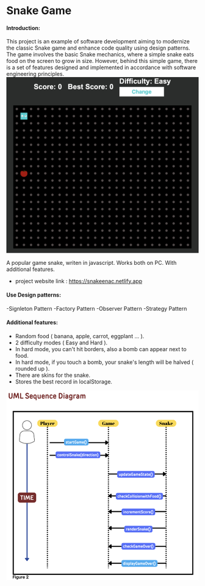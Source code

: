 # Snake Game

#### Introduction:

This project is an example of software development aiming to modernize the classic Snake game and enhance code quality using design patterns. 
The game involves the basic Snake mechanics, where a simple snake eats food on the screen to grow in size. However, behind this simple game, there is a set of features designed and implemented in accordance with software engineering principles.
![snake](main.png)

A popular game snake, writen in javascript. Works both on PC. With additional features.
- project website link : https://snakeenac.netlify.app


#### Use Design patterns: 
-Signleton Pattern
-Factory Pattern
-Observer Pattern
-Strategy Pattern

#### Additional features:
- Random food ( banana, apple, carrot, eggplant ... ).
- 2 difficulty modes ( Easy and Hard ).
- In hard mode, you can't hit borders, also a bomb can appear next to food.
- In hard mode, if you touch a bomb, your snake's length will be halved ( rounded up ).
- There are skins for the snake.
- Stores the best record in localStorage.


![snake](uml.png)
